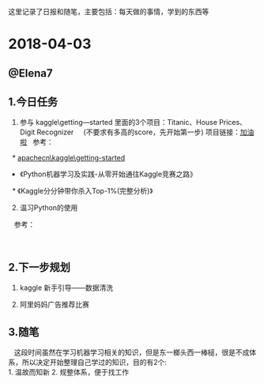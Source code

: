 这里记录了日报和随笔，主要包括：每天做的事情，学到的东西等

# 2018-04-03

## @Elena7

## 1.今日任务

1. 参与 kaggle\getting—started 里面的3个项目：Titanic、House Prices、Digit Recognizer
    
   (不要求有多高的score，先开始第一步)
   项目链接：[加油啦](https://www.kaggle.com/competitions?sortBy=grouped&group=general&page=1&pageSize=20&category=gettingStarted)
   
   参考：
   
   
   * [apachecn\kaggle\getting-started](https://github.com/apachecn/kaggle/tree/master/competitions/getting-started)
   
   * 《Python机器学习及实践-从零开始通往Kaggle竞赛之路》
   
   * 《Kaggle分分钟带你杀入Top-1%(完整分析)》

2. 温习Python的使用
    
    参考：
    
    
## 2.下一步规划

1. kaggle 新手引导——数据清洗

2. 阿里妈妈广告推荐比赛

## 3.随笔

    这段时间虽然在学习机器学习相关的知识，但是东一榔头西一棒槌，很是不成体系，所以决定开始整理自己学过的知识，目的有2个:  
    1. 温故而知新  2. 规整体系，便于找工作
